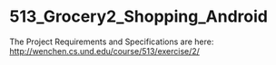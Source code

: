 # 513_Grocery2_Shopping_Android
The Project Requirements and Specifications are here:
http://wenchen.cs.und.edu/course/513/exercise/2/
